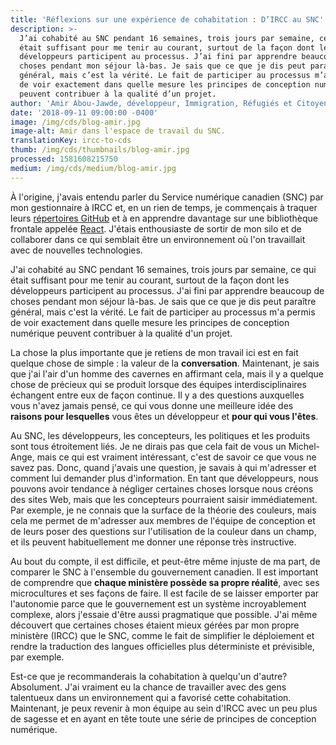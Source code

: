 ```yaml
---
title: 'Réflexions sur une expérience de cohabitation : D’IRCC au SNC'
description: >-
  J’ai cohabité au SNC pendant 16 semaines, trois jours par semaine, ce qui
  était suffisant pour me tenir au courant, surtout de la façon dont les
  développeurs participent au processus. J’ai fini par apprendre beaucoup de
  choses pendant mon séjour là-bas. Je sais que ce que je dis peut paraître
  général, mais c’est la vérité. Le fait de participer au processus m’a permis
  de voir exactement dans quelle mesure les principes de conception numérique
  peuvent contribuer à la qualité d’un projet.
author: 'Amir Abou-Jawde, développeur, Immigration, Réfugiés et Citoyenneté Canada'
date: '2018-09-11 09:00:00 -0400'
image: /img/cds/blog-amir.jpg
image-alt: Amir dans l'espace de travail du SNC.
translationKey: ircc-to-cds
thumb: /img/cds/thumbnails/blog-amir.jpg
processed: 1581608215750
medium: /img/cds/medium/blog-amir.jpg
---
```


À l'origine, j'avais entendu parler du Service numérique canadien (SNC) par mon gestionnaire à IRCC et, en un rien de temps, je commençais à traquer leurs [répertoires GitHub](https://github.com/cds-snc) et à en apprendre davantage sur une bibliothèque frontale appelée [React](https://reactjs.org/). J'étais enthousiaste de sortir de mon silo et de collaborer dans ce qui semblait être un environnement où l'on travaillait avec de nouvelles technologies. 

J'ai cohabité au SNC pendant 16 semaines, trois jours par semaine, ce qui était suffisant pour me tenir au courant, surtout de la façon dont les développeurs participent au processus. J'ai fini par apprendre beaucoup de choses pendant mon séjour là-bas. Je sais que ce que je dis peut paraître général, mais c'est la vérité. Le fait de participer au processus m'a permis de voir exactement dans quelle mesure les principes de conception numérique peuvent contribuer à la qualité d'un projet. 

La chose la plus importante que je retiens de mon travail ici est en fait quelque chose de simple : la valeur de la **conversation**. Maintenant, je sais que j'ai l'air d'un homme des cavernes en affirmant cela, mais il y a quelque chose de précieux qui se produit lorsque des équipes interdisciplinaires échangent entre eux de façon continue. Il y a des questions auxquelles vous n'avez jamais pensé, ce qui vous donne une meilleure idée des **raisons pour lesquelles** vous êtes un développeur et **pour qui vous l'êtes**. 

Au SNC, les développeurs, les concepteurs, les politiques et les produits sont tous étroitement liés. Je ne dirais pas que cela fait de vous un Michel-Ange, mais ce qui est vraiment intéressant, c'est de savoir ce que vous ne savez pas. Donc, quand j'avais une question, je savais à qui m'adresser et comment lui demander plus d'information. En tant que développeurs, nous pouvons avoir tendance à négliger certaines choses lorsque nous créons des sites Web, mais que les concepteurs pourraient saisir immédiatement. Par exemple, je ne connais que la surface de la théorie des couleurs, mais cela me permet de m'adresser aux membres de l'équipe de conception et de leurs poser des questions sur l'utilisation de la couleur dans un champ, et ils peuvent habituellement me donner une réponse très instructive. 

Au bout du compte, il est difficile, et peut-être même injuste de ma part, de comparer le SNC à l'ensemble du gouvernement canadien. Il est important de comprendre que **chaque ministère possède sa propre réalité**, avec ses microcultures et ses façons de faire. Il est facile de se laisser emporter par l'autonomie parce que le gouvernement est un système incroyablement complexe, alors j'essaie d'être aussi pragmatique que possible. J'ai même découvert que certaines choses étaient mieux gérées par mon propre ministère (IRCC) que le SNC, comme le fait de simplifier le déploiement et rendre la traduction des langues officielles plus déterministe et prévisible, par exemple. 

Est-ce que je recommanderais la cohabitation à quelqu'un d'autre? Absolument. J'ai vraiment eu la chance de travailler avec des gens talentueux dans un environnement qui a favorisé cette cohabitation. Maintenant, je peux revenir à mon équipe au sein d'IRCC avec un peu plus de sagesse et en ayant en tête toute une série de principes de conception numérique.



